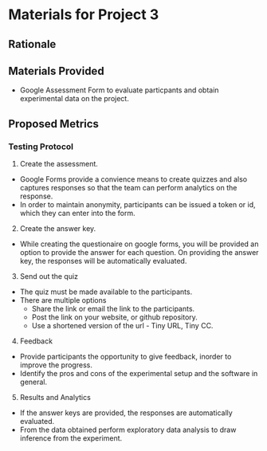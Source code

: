 # Materials for Project 3

## Rationale

## Materials Provided
* Google Assessment Form to evaluate particpants and obtain experimental data on the project.

## Proposed Metrics

### Testing Protocol
1. Create the assessment. 
 * Google Forms provide a convience means to create quizzes and also captures responses so that the team can perform analytics on the response. 
 * In order to maintain anonymity, participants can be issued a token or id, which they can enter into the form.
2. Create the answer key.
 * While creating the questionaire on google forms, you will be provided an option to provide the answer for each question. On providing the answer key, the responses will be automatically evaluated.
3. Send out the quiz
 * The quiz must be made available to the participants.
 * There are multiple options 
    - Share the link or email the link to the participants.
    - Post the link on your website, or github repository.
    - Use a shortened version of the url - Tiny URL, Tiny CC.
4. Feedback
 * Provide participants the opportunity to give feedback, inorder to improve the progress.
 *  Identify the pros and cons of the experimental setup and the software in general.
5. Results and Analytics
 * If the answer keys are provided, the responses are automatically evaluated.
 * From the data obtained perform exploratory data analysis to draw inference from the experiment.
